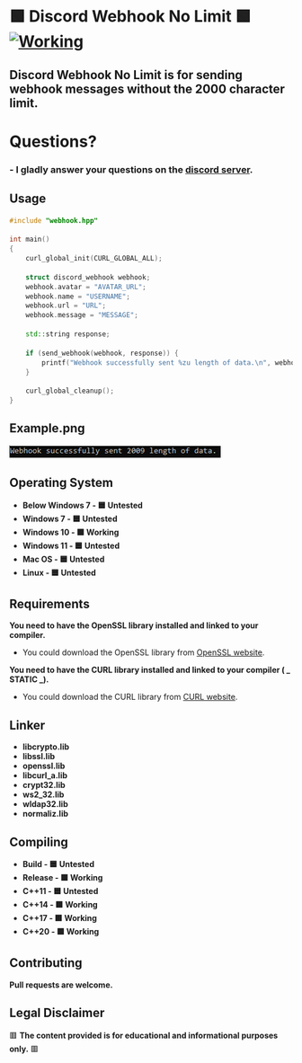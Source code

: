 # 🟩 Discord Webhook No Limit 🟩 <a href="https://github.com/yurtrimu/discord-webhook-no-limit/actions/workflows/main.yml"><img src="https://github.com/yurtrimu/discord-webhook-no-limit/actions/workflows/main.yml/badge.svg" alt="Working"></a>

## **Discord Webhook No Limit is for sending webhook messages without the 2000 character limit.**

# Questions?
### - **I gladly answer your questions on the [discord server](https://discord.gg/QBhFd2aK4r).**

## Usage

```c++
#include "webhook.hpp"

int main()
{
    curl_global_init(CURL_GLOBAL_ALL);

    struct discord_webhook webhook;
    webhook.avatar = "AVATAR_URL";
    webhook.name = "USERNAME";
    webhook.url = "URL";
    webhook.message = "MESSAGE";

    std::string response;

    if (send_webhook(webhook, response)) {
        printf("Webhook successfully sent %zu length of data.\n", webhook.message.length());
    }

    curl_global_cleanup();
}
```

## Example.png
![alt text](https://github.com/yurtrimu/discord-webhook-no-limit/blob/main/Example_.png?raw=true)

## Operating System
- **Below Windows 7 - 🟦 Untested**
- **Windows 7 - 🟦 Untested**
- **Windows 10 - 🟩 Working**
- **Windows 11 - 🟦 Untested**
- **Mac OS - 🟦 Untested**
- **Linux - 🟦 Untested**

## Requirements

**You need to have the OpenSSL library installed and linked to your compiler.**

- You could download the OpenSSL library from [OpenSSL website](https://www.openssl.org/source/).

**You need to have the CURL library installed and linked to your compiler ( _ STATIC _).**

- You could download the CURL library from [CURL website](https://curl.se/download.html).

## Linker

- **libcrypto.lib**
- **libssl.lib**
- **openssl.lib**
- **libcurl_a.lib**
- **crypt32.lib**
- **ws2_32.lib**
- **wldap32.lib**
- **normaliz.lib**

## Compiling

- **Build - 🟦 Untested**
- **Release - 🟩 Working**
- **C++11  - 🟦 Untested**
- **C++14  - 🟩 Working**
- **C++17 - 🟩 Working**
- **C++20 - 🟩 Working**

## Contributing

**Pull requests are welcome.**

## Legal Disclaimer
🟥 **The content provided is for educational and informational purposes only.** 🟥

